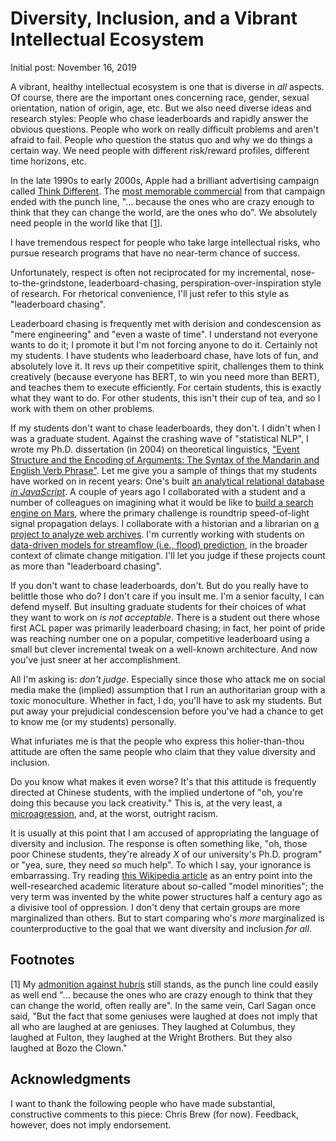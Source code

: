 # Diversity, Inclusion, and a Vibrant Intellectual Ecosystem

Initial post: November 16, 2019

A vibrant, healthy intellectual ecosystem is one that is diverse in _all_ aspects.
Of course, there are the important ones concerning race, gender, sexual orientation, nation of origin, age, etc.
But we also need diverse ideas and research styles:
People who chase leaderboards and rapidly answer the obvious questions.
People who work on really difficult problems and aren't afraid to fail.
People who question the status quo and why we do things a certain way.
We need people with different risk/reward profiles, different time horizons, etc.

In the late 1990s to early 2000s, Apple had a brilliant advertising campaign called [Think Different](https://en.wikipedia.org/wiki/Think_different).
The [most memorable commercial](https://www.youtube.com/watch?v=4oAB83Z1ydE) from that campaign ended with the punch line, "... because the ones who are crazy enough to think that they can change the world, are the ones who do".
We absolutely need people in the world like that [[1](#footnote1)].

I have tremendous respect for people who take large intellectual risks, who pursue research programs that have no near-term chance of success.

Unfortunately, respect is often not reciprocated for my incremental, nose-to-the-grindstone, leaderboard-chasing, perspiration-over-inspiration style of research.
For rhetorical convenience, I'll just refer to this style as "leaderboard chasing".

Leaderboard chasing is frequently met with derision and condescension as "mere engineering" and "even a waste of time".
I understand not everyone wants to do it;
I promote it but I'm not forcing anyone to do it.
Certainly not my students.
I have students who leaderboard chase, have lots of fun, and absolutely love it.
It revs up their competitive spirit, challenges them to think creatively (because everyone has BERT, to win you need more than BERT), and teaches them to execute efficiently.
For certain students, this is exactly what they want to do.
For other students, this isn't their cup of tea, and so I work with them on other problems.

If my students don't want to chase leaderboards, they don't.
I didn't when I was a graduate student.
Against the crashing wave of "statistical NLP", I wrote my Ph.D. dissertation (in 2004) on theoretical linguistics, ["Event Structure and the Encoding of Arguments: The Syntax of the Mandarin and English Verb Phrase"](https://cs.uwaterloo.ca/~jimmylin/publications/Lin_PhD_thesis_2004.pdf).
Let me give you a sample of things that my students have worked on in recent years:
One's built [an analytical relational database _in JavaScript_](https://dl.acm.org/citation.cfm?id=3058736).
A couple of years ago I collaborated with a student and a number of colleagues on imagining what it would be like to [build a search engine on Mars](https://dl.acm.org/citation.cfm?id=3038912.3052625), where the primary challenge is roundtrip speed-of-light signal propagation delays.
I collaborate with a historian and a librarian on [a project to analyze web archives](https://archivesunleashed.org/).
I'm currently working with students on [data-driven models for streamflow (i.e., flood) prediction](https://cs.uwaterloo.ca/~jimmylin/publications/Gauch_etal_CI2019.pdf), in the broader context of climate change mitigation.
I'll let you judge if these projects count as more than "leaderboard chasing".

If you don't want to chase leaderboards, don't.
But do you really have to belittle those who do?
I don't care if you insult me.
I'm a senior faculty, I can defend myself.
But insulting graduate students for their choices of what they want to work on _is_ _not_ _acceptable_.
There is a student out there whose first ACL paper was primarily leaderboard chasing;
in fact, her point of pride was reaching number one on a popular, competitive leaderboard using a small but clever incremental tweak on a well-known architecture.
And now you've just sneer at her accomplishment.

All I'm asking is: _don't_ _judge_.
Especially since those who attack me on social media make the (implied) assumption that I run an authoritarian group with a toxic monoculture.
Whether in fact, I do, you'll have to ask my students.
But put away your prejudicial condescension before you've had a chance to get to know me (or my students) personally.

What infuriates me is that the people who express this holier-than-thou attitude are often the same people who claim that they value diversity and inclusion.

Do you know what makes it even worse?
It's that this attitude is frequently directed at Chinese students, with the implied undertone of "oh, you're doing this because you lack creativity."
This is, at the very least, a [microagression](https://en.wikipedia.org/wiki/Microaggression), and, at the worst, outright racism.

It is usually at this point that I am accused of appropriating the language of diversity and inclusion.
The response is often something like, "oh, those poor Chinese students, they're already _X_ of our university's Ph.D. program" or "yea, sure, they need _so_ much help".
To which I say, your ignorance is embarrassing.
Try reading [this Wikipedia article](https://en.wikipedia.org/wiki/Model_minority) as an entry point into the well-researched academic literature about so-called "model minorities"; the very term was invented by the white power structures half a century ago as a divisive tool of oppression.
I don't deny that certain groups are more marginalized than others.
But to start comparing who's _more_ marginalized is counterproductive to the goal that we want diversity and inclusion _for all_.

## Footnotes

[<a name="footnote1">1</a>] My [admonition against hubris](paranoid.md) still stands, as the punch line could easily as well end "... because the ones who are crazy enough to think that they can change the world, often really are".
In the same vein, Carl Sagan once said, "But the fact that some geniuses were laughed at does not imply that all who are laughed at are geniuses. They laughed at Columbus, they laughed at Fulton, they laughed at the Wright Brothers. But they also laughed at Bozo the Clown."

## Acknowledgments

I want to thank the following people who have made substantial, constructive comments to this piece: Chris Brew (for now).
Feedback, however, does not imply endorsement.
